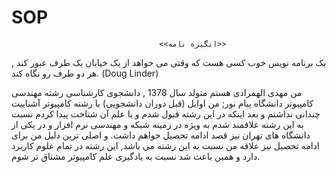 # SOP

                                     <<انگیزه نامه>>       
                                                             
 یک برنامه نویس خوب کسی هست که وقتی می خواهد از یک خیابان یک طرف عبور کند , هر دو طرف رو نگاه کند.
(Doug Linder)

من مهدی الهمرادی هستم متولد سال 1378 , دانشجوی کارشناسی رشته مهندسی کامپیوتر دانشگاه پیام نور;
من اوایل (قبل دوران دانشجویی) با رشته کامپیوتر آشناییت چندانی نداشتم و بعد اینکه در این رشته قبول شدم و با علم آن شناخت پیدا کردم نسبت به این رشته علاقمند شدم به ویژه در زمینه شبکه و مهندسی نرم افزار 
و در یکی از دانشگاه های تهران نیز قصد ادامه تحصیل خواهم داشت.
و اصلی ترین دلیل من برای ادامه تحصیل نیز علاقه من نسبت به این رشته می باشد, این رشته در تمام علوم کاربرد دارد
و همین باعث شد نسبت به یادگیری علم کامپیوتر مشتاق تر شوم.
